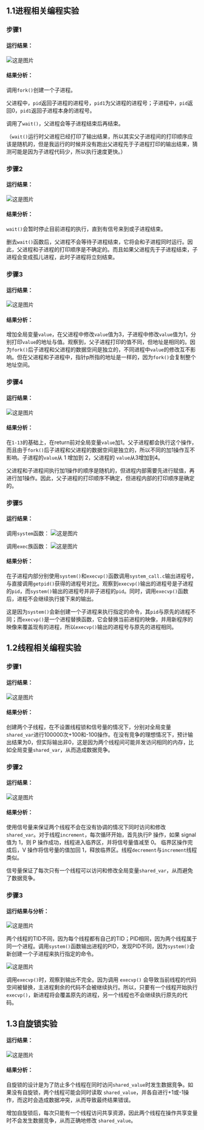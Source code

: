 ## 1.1进程相关编程实验 
### 步骤1

#### 运行结果：
![这是图片](screenshots/1-11.png "1-11")

#### 结果分析：
调用`fork()`创建一个子进程。

父进程中，`pid`返回子进程的进程号，`pid1`为父进程的进程号；子进程中，`pid`返回0，`pid1`返回子进程本身的进程号。

调用了`wait()`，父进程会等子进程结束后再结束。

（`wait()`运行时父进程已经打印了输出结果，所以其实父子进程间的打印顺序应该是随机的，但是我运行的时候并没有跑出父进程先于子进程打印的输出结果，猜测可能是因为子进程代码少，所以执行速度更快。）

### 步骤2

#### 运行结果：
![这是图片](screenshots/1-12.png "1-12")

#### 结果分析：

`wait()`会暂时停止目前进程的执行，直到有信号来到或子进程结束。

删去`wait()`函数后，父进程不会等待子进程结束，它将会和子进程同时运行。因此，父进程和子进程的打印顺序是不确定的。而且如果父进程先于子进程结束，子进程会变成孤儿进程，此时子进程将立刻结束。


### 步骤3

#### 运行结果：
![这是图片](screenshots/1-13.png "1-13")

#### 结果分析：
增加全局变量`value`，在父进程中修改`value`值为3，子进程中修改`value`值为1，分别打印`value`的地址与值。观察到，父子进程打印的值不同，但地址是相同的。因为`fork()`后子进程和父进程的数据空间是独立的，不同进程中`value`的修改互不影响。但在父进程和子进程中，指针p所指的地址是一样的，因为`fork()`会复制整个地址空间。


### 步骤4


#### 运行结果：
![这是图片](screenshots/1-14.png "1-14")

#### 结果分析：
在`1-13`的基础上，在return前对全局变量`value`加1。父子进程都会执行这个操作，而且由于`fork()`后子进程和父进程的数据空间是独立的，所以不同的加1操作互不影响。子进程的`value`从 1 增加到 2，父进程的 `value`从3增加到4。

父进程和子进程间执行加1操作的顺序是随机的，但进程内部需要先进行赋值，再进行加1操作。因此，父子进程的打印顺序不确定，但进程内部的打印顺序是确定的。

### 步骤5



#### 运行结果：
调用`system`函数：
![这是图片](screenshots/1-151.png "1-151")

调用`exec`族函数：
![这是图片](screenshots/1-152.png "1-152")

#### 结果分析：
在子进程内部分别使用`system()`和`execvp()`函数调用`system_call.c`输出进程号，与直接调用`getpid()`获得的进程号对比。观察到`execvp()`输出的进程号是子进程的`pid`，而`system()`输出的进程号并非子进程的`pid`。同时，调用`execvp()`函数后，进程不会继续执行接下来的输出。

这是因为`system()`会新创建一个子进程来执行指定的命令，其`pid`与原先的进程不同；而`execvp()`是一个进程替换函数，它会替换当前进程的映像，并用新程序的映像来覆盖现有的进程，所以`execvp()`输出的进程号与原先的进程相同。


## 1.2线程相关编程实验
### 步骤1

#### 运行结果：
![这是图片](screenshots/1-21.png "1-21")
#### 结果分析：
创建两个子线程，在不设置线程锁和信号量的情况下，分别对全局变量`shared_var`进行100000次+100和-100操作。在没有竞争的理想情况下，预计输出结果为0，但实际输出非0，这是因为两个线程间可能并发访问相同的内存，比如全局变量`shared_var`，从而造成数据竞争。

### 步骤2

#### 运行结果：
![这是图片](screenshots/1-22.png "1-22")

#### 结果分析：
使用信号量来保证两个线程不会在没有协调的情况下同时访问和修改`shared_var`。对于线程`increment`，每次循环开始，首先执行P 操作，如果 signal 值为 1，则 P 操作成功，线程进入临界区，并将信号量值减至 0。
临界区操作完成后，V 操作将信号量的值加回 1，释放临界区。线程`decrement`与`increment`线程类似。

信号量保证了每次只有一个线程可以访问和修改全局变量`shared_var`，从而避免了数据竞争。

### 步骤3

#### 运行结果与分析：
![这是图片](screenshots/1-231.png "1-231")

两个线程的TID不同，因为每个线程都有自己的TID；PID相同，因为两个线程属于同一个进程。调用`system()`函数输出进程的PID，发现PID不同，因为`system()`会新创建一个子进程来执行指定的命令。

![这是图片](screenshots/1-232.png "1-232")

调用`execvp()`时，观察到输出不完全。因为调用 `execvp()` 会导致当前线程的代码空间被替换，主进程剩余的代码不会被继续执行。所以，只要有一个线程开始执行`execvp()`，新进程将会覆盖原先的进程，另一个线程也不会继续执行原先的代码。



## 1.3自旋锁实验

#### 运行结果：
![这是图片](screenshots/3.png "3")
#### 结果分析：

自旋锁的设计是为了防止多个线程在同时访问`shared_value`时发生数据竞争。如果没有自旋锁，两个线程可能会同时读取 `shared_value`，并各自进行+1或-1操作，而这时会造成数据冲突，从而导致最终结果错误。

增加自旋锁后，每次只能有一个线程访问共享资源，因此两个线程在操作共享变量时不会发生数据竞争，从而正确地修改 `shared_value`。


